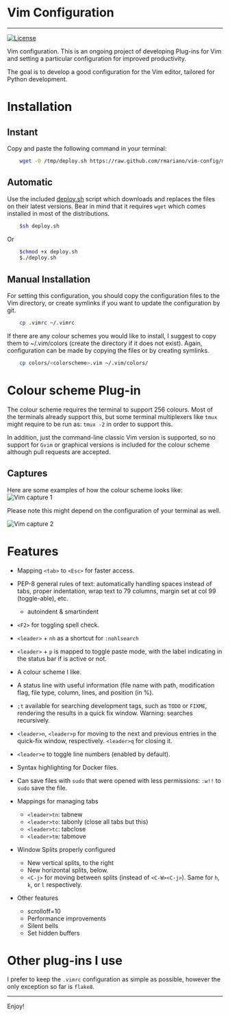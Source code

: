 # Vim Configuration
-------------------

[![License](http://img.shields.io/license/MIT.png?color=green)](http://opensource.org/licenses/MIT)


Vim configuration.
This is an ongoing project of developing Plug-ins for Vim and setting
a particular configuration for improved productivity.

The goal is to develop a good configuration for the Vim editor, tailored
for Python development.

# Installation

## Instant

Copy and paste the following command in your terminal:

```bash
	wget -O /tmp/deploy.sh https://raw.github.com/rmariano/vim-config/master/deploy.sh && /usr/bin/bash /tmp/deploy.sh
```

## Automatic

Use the included [deploy.sh](deploy.sh) script which downloads and replaces the files on
their latest versions. Bear in mind that it requires ``wget`` which comes
installed in most of the distributions.

```bash
    $sh deploy.sh
```

Or

```bash
    $chmod +x deploy.sh
    $./deploy.sh
```


## Manual Installation

For setting this configuration, you should copy the configuration files to
the Vim directory, or create symlinks if you want to update the configuration
by git.

```bash
    cp .vimrc ~/.vimrc
```

If there are any colour schemes you would like to install, I suggest to copy
them to ~/.vim/colors (create the directory if it does not exist).
Again, configuration can be made by copying the files or by creating symlinks.


```bash
    cp colors/<colorscheme>.vim ~/.vim/colors/
```

# Colour scheme Plug-in

The colour scheme requires the terminal to support 256 colours. Most of the
terminals already support this, but some terminal multiplexers like `tmux`
might require to be run as: ``tmux -2`` in order to support this.

In addition, just the command-line classic Vim version is supported, so no
support for ``Gvim`` or graphical versions is included for the colour scheme
although pull requests are accepted.

## Captures

Here are some examples of how the colour scheme looks like:
![Vim capture 1](http://rmariano.github.io/itarch/vim-capture1.png)

Please note this might depend on the configuration of your terminal as well.

![Vim capture 2](http://rmariano.github.io/itarch/vim-capture2.png)


# Features

 * Mapping `<tab>` to `<Esc>` for faster access.
 * PEP-8 general rules of text: automatically handling spaces instead of tabs,
   proper indentation, wrap text to 79 columns, margin set at col 99 (toggle-able), etc.
   * autoindent & smartindent
 * `<F2>` for toggling spell check.
 * ``<leader>`` +  ``nh`` as a shortcut for ``:nohlsearch``
 * `<leader>` + `p` is mapped to toggle paste mode, with the label indicating
   in the status bar if is active or not.
 * A colour scheme I like.
 * A status line with useful information (file name with path, modification
   flag, file type, column, lines, and position (in %).
 * `;t` available for searching development tags, such as `TODO` or `FIXME`,
   rendering the results in a quick fix window. Warning: searches recursively.
 * `<leader>n`, `<leader>p` for moving to the next and previous entries in the
   quick-fix window, respectively. `<leader>q` for closing it.
 * `<leader>e` to toggle line numbers (enabled by default).
 * Syntax highlighting for Docker files.
 * Can save files with `sudo` that were opened with less permissions: `:w!!` to `sudo` save the file.
 * Mappings for managing tabs
    * `<leader>tn`:  tabnew
    * `<leader>to`:  tabonly (close all tabs but this)
    * `<leader>tc`:  tabclose
    * `<leader>tm`:  tabmove

* Window Splits properly configured
	* New vertical splits, to the right
	* New horizontal splits, below.
	* `<C-j>` for moving between splits (instead of `<C-W><C-j>`). Same for `h`, `k`, or `l` respectively.

* Other features
    * scrolloff=10
    * Performance improvements
    * Silent bells
    * Set hidden buffers

# Other plug-ins I use

I prefer to keep the `.vimrc` configuration as simple as possible, however the
only exception so far is ``flake8``.

------

Enjoy!
